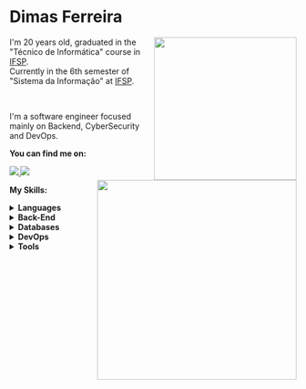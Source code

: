 # Dimas Ferreira
<img min-width="250px" max-width="250px" width="250px" align="right" src="https://github-readme-stats.vercel.app/api/top-langs/?username=dimas7git&layout=compact&theme=react&count_private=true"/>
<img min-width="350px" max-width="350px" width="350px" align="right" src="https://github-readme-streak-stats.herokuapp.com/?user=dimas7git&theme=react&hide_border=false"/>
<p align="left"> 
      I'm 20 years old, graduated in the "Técnico de Informática" course in <a href="https://vtp.ifsp.edu.br/">IFSP</a>.
     <br> Currently in the 6th semester of "Sistema da Informação" at <a href="https://vtp.ifsp.edu.br/">IFSP</a>.
</p>
<br>
<p align="left">
 I'm a software engineer focused mainly on Backend, CyberSecurity and DevOps.
</p>

<p align="left">
 <strong>You can find me on:<strong>
</p>

<p align="left">
<a href="mailto:dimaslimaferreira@gmail.com">
  <img src="https://img.shields.io/badge/-Gmail-gray?style=flat-square&labelColor=white&logo=gmail&logoColor=gray&link=mailto:dimaslimaferreira@gmail.com" />
</a>
     
<a href="https://www.linkedin.com/in/dimas7" alt="LinkedIn">
  <img src="https://img.shields.io/badge/-Linkedin-gray?style=flat-square&labelColor=gray&logo=Linkedin&logoColor=white&link=https://www.linkedin.com/in/dimas7/"/>
</a>


<strong>My Skills:<strong>
  
 <details>
    <summary>Languages</summary>
    
  ![Python](https://img.shields.io/badge/python-100000?style=for-the-badge&logo=python&logoColor=blue)
  ![Java](https://img.shields.io/badge/Java-100000?style=for-the-badge&logo=CoffeeScript)
  ![C](https://img.shields.io/badge/C-100000?style=for-the-badge&logo=C&logoColor=gray)
  ![Javascript](https://img.shields.io/badge/javascript-100000?style=for-the-badge&logo=JavaScript)
  ![CSS3](https://img.shields.io/badge/css3-100000?style=for-the-badge&logo=css3&logoColor=blue)
  ![HTML5](https://img.shields.io/badge/html-100000?style=for-the-badge&logo=html5)
  </details>
    
  <details>
    <summary>Back-End</summary>
    
  ![SpringBoot](https://img.shields.io/badge/SpringBoot-100000?style=for-the-badge&logo=SpringBoot)
  ![NodeJS](https://img.shields.io/badge/node.js-100000?style=for-the-badge&logo=node.js)
  ![PHP](https://img.shields.io/badge/php-100000?style=for-the-badge&logo=php)

  </details>
  
  <details>
    <summary>Databases</summary>
    
  ![MySQL](https://img.shields.io/badge/mysql-100000?style=for-the-badge&logo=mysql)
  ![Trello](https://img.shields.io/badge/postgresql-100000?style=for-the-badge&logo=postgresql)

  </details>
  
  <details>
    <summary>DevOps</summary>
    
  ![Docker](https://img.shields.io/badge/docker-100000?style=for-the-badge&logo=docker)
  ![Amazon](https://img.shields.io/badge/amazonec2-100000?style=for-the-badge&logo=amazonec2)
  ![GoogleCloud](https://img.shields.io/badge/GoogleCloud-100000?style=for-the-badge&logo=GoogleCloud)
  ![Kubernetes](https://img.shields.io/badge/Kubernetes-100000?style=for-the-badge&logo=Kubernetes)
  ![gitlab](https://img.shields.io/badge/gitlab-100000?style=for-the-badge&logo=gitlab)
  ![Terraform](https://img.shields.io/badge/Terraform-100000?style=for-the-badge&logo=Terraform)
  ![Vagrant](https://img.shields.io/badge/Vagrant-100000?style=for-the-badge&logo=Vagrant)

  </details>
  
  <details>
    <summary>Tools</summary>
    
  ![Git](https://img.shields.io/badge/git-100000?style=for-the-badge&logo=git)
  ![Trello](https://img.shields.io/badge/trello-100000?style=for-the-badge&logo=Trello)
  ![Slack](https://img.shields.io/badge/slack-100000?style=for-the-badge&logo=slack)
  ![Figma](https://img.shields.io/badge/figma-100000?style=for-the-badge&logo=figma)
  ![Postman](https://img.shields.io/badge/postman-100000?style=for-the-badge&logo=postman)
  </details>
